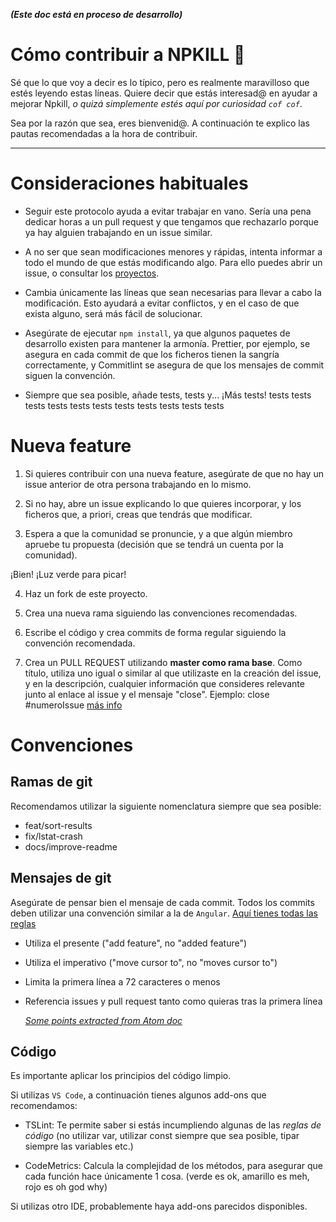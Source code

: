 **_(Este doc está en proceso de desarrollo)_**

# Cómo contribuir a NPKILL 🎉

Sé que lo que voy a decir es lo típico, pero es realmente maravilloso que estés leyendo estas líneas. Quiere decir que estás interesad@ en ayudar a mejorar Npkill, _o quizá simplemente estés aquí por curiosidad `cof cof`_.

Sea por la razón que sea, eres bienvenid@. A continuación te explico las pautas recomendadas a la hora de contribuir. 

---

# Consideraciones habituales

- Seguir este protocolo ayuda a evitar trabajar en vano. Sería una pena dedicar horas a un pull request y que tengamos que rechazarlo porque ya hay alguien trabajando en un issue similar.

- A no ser que sean modificaciones menores y rápidas, intenta informar a todo el mundo de que estás modificando algo. Para ello puedes abrir un issue, o consultar los [proyectos](https://github.com/voidcosmos/npkill/projects).

- Cambia únicamente las líneas que sean necesarias para llevar a cabo la modificación. Esto ayudará a evitar conflictos, y en el caso de que exista alguno, será más fácil de solucionar.

- Asegúrate de ejecutar `npm install`, ya que algunos paquetes de desarrollo existen para mantener la armonía. Prettier, por ejemplo, se asegura en cada commit de que los ficheros tienen la sangría correctamente, y Commitlint se asegura de que los mensajes de commit siguen la convención.

- Siempre que sea posible, añade tests, tests y... ¡Más tests! tests tests tests tests tests tests tests tests tests tests tests

# Nueva feature

1. Si quieres contribuir con una nueva feature, asegúrate de que no hay un issue anterior de otra persona trabajando en lo mismo.

2. Si no hay, abre un issue explicando lo que quieres incorporar, y los ficheros que, a priori, creas que tendrás que modificar.

3. Espera a que la comunidad se pronuncie, y a que algún miembro apruebe tu propuesta (decisión que se tendrá un cuenta por la comunidad).

¡Bien! ¡Luz verde para picar!

4. Haz un fork de este proyecto.

5. Crea una nueva rama siguiendo las convenciones recomendadas. 

6. Escribe el código y crea commits de forma regular siguiendo la convención recomendada.

7. Crea un PULL REQUEST utilizando **master como rama base**. 
    Como título, utiliza uno igual o similar al que utilizaste en la creación del issue, y en la descripción, cualquier información que consideres relevante junto al enlace al issue y el mensaje "close". Ejemplo: close #numeroIssue
    [más info](https://help.github.com/en/articles/closing-issues-using-keywords)

# Convenciones

## Ramas de git

Recomendamos utilizar la siguiente nomenclatura siempre que sea posible:

- feat/sort-results
- fix/lstat-crash
- docs/improve-readme

## Mensajes de git

Asegúrate de pensar bien el mensaje de cada commit.
Todos los commits deben utilizar una convención similar a la de `Angular`. [Aquí tienes todas las reglas](https://github.com/conventional-changelog/commitlint/tree/master/%40commitlint/config-conventional#type-enum)

- Utiliza el presente ("add feature", no "added feature")
- Utiliza el imperativo ("move cursor to", no "moves cursor to")
- Limita la primera línea a 72 caracteres o menos
- Referencia issues y pull request tanto como quieras tras la primera línea


  _[Some points extracted from Atom doc](https://github.com/atom/atom/blob/master/CONTRIBUTING.md#git-commit-messages)_

## Código

Es importante aplicar los principios del código limpio.

Si utilizas `VS Code`, a continuación tienes algunos add-ons que recomendamos:
- TSLint: Te permite saber si estás incumpliendo algunas de las _reglas de código_ (no utilizar var, utilizar const siempre que sea posible, tipar siempre las variables etc.)

- CodeMetrics: Calcula la complejidad de los métodos, para asegurar que cada función hace únicamente 1 cosa. (verde es ok, amarillo es meh, rojo es oh god why)

Si utilizas otro IDE, probablemente haya add-ons parecidos disponibles.
